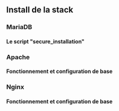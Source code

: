 ## Install de la stack
### MariaDB
#### Le script "secure_installation"
### Apache
#### Fonctionnement et configuration de base
### Nginx
#### Fonctionnement et configuration de base